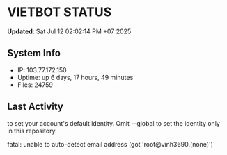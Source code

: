 # VIETBOT STATUS
**Updated**: Sat Jul 12 02:02:14 PM +07 2025

## System Info
- IP: 103.77.172.150
- Uptime: up 6 days, 17 hours, 49 minutes
- Files: 24759

## Last Activity

to set your account's default identity.
Omit --global to set the identity only in this repository.

fatal: unable to auto-detect email address (got 'root@vinh3690.(none)')
